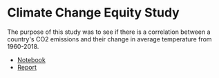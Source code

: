 # Climate Change Equity Study

The purpose of this study was to see if there is a correlation between a country's CO2 emissions and their change in average temperature from 1960-2018. 

- [Notebook](https://github.com/cjhammons/Climate-Change-Equity-Study/blob/main/Emissions%20and%20Rising%20Temperatures.ipynb)
- [Report](https://github.com/cjhammons/Climate-Change-Equity-Study/blob/main/Emissions%20and%20Rising%20Temperatures.pdf)
